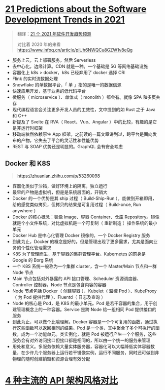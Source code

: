 # [21 Predictions about the Software Development Trends in 2021](https://towardsdatascience.com/21-predictions-about-the-software-development-trends-in-2021-600bfa048be)

> 翻译：[21 个 2021 年软件开发趋势预测](https://mp.weixin.qq.com/s/-5iSLn61iA78135GOhGdiQ)
>
> 对比着 2020 年的来看 https://www.infoq.cn/article/piUh6NWQCu8GZW1v8eQg

- 服务上云，云上部署服务，然后 Serverless
- 去中心化，边缘计算。CDN 就是一种。一个基础是 5G 等网络基础设施
- 容器化上 k8s > docker，k8s 已经弃用了 docker 选择 CRI
- Flink 的实时流数据处理
- Snowflake 的单数据平台，「 单 」指的是唯一的数据信源
- 快速应用开发，基于业务的低代码平台
- 微服务（ microservice ）、单体式（ monolith ）都会有。就像 SPA 和多页共存
- 现代编程语言会关注更多开发人员的工效性，文中提到的如 Rust 之于 Java 和 C++
- 新提及了 Svelte 在 RVA（ React、Vue、Angular ）中的比较，有趣的是它是非运行时框架
- 移动端依然依赖原生 App 框架。之前读的一篇文章讲到过，跨平台是面向发布的产物，它失去了平台的灵活性和性能优势
- REST 与 SOAP 优势还是明显的。GraphQL 会有安全考虑

## Docker 和 K8S

> https://zhuanlan.zhihu.com/p/53260098

- 容器化类似于沙箱，做好环境上的隔离，独立运行
- 最早的产物是虚拟机，但是是系统层面的，开销大
- Docker 的一个优势是其 ship 过程（ Build-Ship-Run ），能做到开箱即用，给的感觉类似拷贝，但拷贝的结果是可复用过程（ Build-once, Run anywhere ）
- Docker 的核心概念：镜像 Image、容器 Container、仓库 Repository。镜像就是个小文件系统，对比虚拟机是一个可复制（ 重新制造 ）操作系统的最小单元
- Docker Hub 是中心化管理 Docker 镜像的，一个 Docker Registry 服务
- 到此为止，Docker 的概念是好的，但是管理出现了更多需求，尤其是面向业务的个性化管理需求
- K8S 为了管理而生，基于容器的集群管理平台。Kubernetes 的前身是 Google 的 Borg 系统
- 一个 K8S 系统一般称为一个集群 cluster，含一个 Master/Main 节点和一群 Node 节点
- Main 节点包括对外暴露的 API 接口管理、Scheduler 资源调度器、Controller 控制器，Node 节点是包含内容的容器
- Node 节点包括 Docker（ 创建容器 ）、Kubelet（ 监控 Pod ）、KubeProxy（ 为 Pod 提供代理 ）、Fluentd（ 日志及查询 ）
- Node 的核心是 Pod，是 K8S 的最小单元。Pod 是若干容器的集合，用于创建管理概念上的一种容器。Service 是跨 Node 给一组相同 Pod 提供接口的服务
- 到此为止，可以做个比喻理解。Docker 容器是一个个可复用的函数，通过执行这些函数可以返回相同的结果。Pod 是一个类，其中聚合了多个可执行的函数，成为一个功能单元。类实例化，就是 Pod 被运行产生一个个服务，这些服务会有对外访问接口但接口都是相同的，所以由一个统一的服务来管理
- 用处和意义。多服务依赖大量实体服务器，容器化可以大幅降低实体容器数量，在少许几个服务器上运行若干镜像实例，运行不同服务，同时还可做到非物理的随时创建销毁和资源合理有效分配

# [4 种主流的 API 架构风格对比](https://mp.weixin.qq.com/s/7KzkMiBGIBxOH4RQ1vIKjw)
